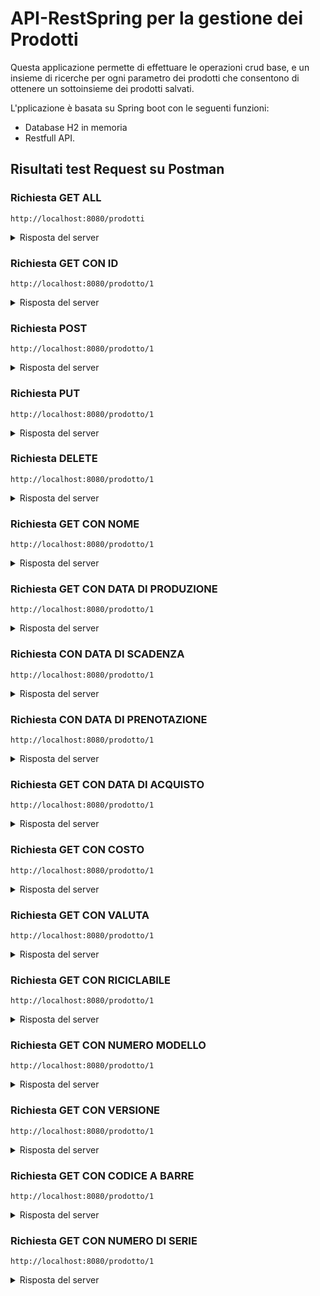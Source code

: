 # API-RestSpring per la gestione dei Prodotti
Questa applicazione permette di effettuare le operazioni crud base, e un insieme di ricerche per ogni parametro dei prodotti che consentono di ottenere un sottoinsieme dei prodotti salvati.

L'pplicazione è basata su Spring boot con le seguenti funzioni:
- Database H2 in memoria
- Restfull API.

## Risultati test Request su Postman

### Richiesta GET ALL
```
http://localhost:8080/prodotti
```

<details>
    <summary>Risposta del server</summary>

```json
[
    {
        "id": 1,
        "nome": "Swiffer",
        "descrizione": "Scopa acchiappa polvere",
        "dataDiProduzione": "2022-01-19T23:00:00.000+00:00",
        "dataDiScadenza": "9998-12-31T23:00:00.000+00:00",
        "dataDiPrenotazione": "2023-01-09T23:00:00.000+00:00",
        "dataDiAcquisto": "2023-01-19T23:00:00.000+00:00",
        "costo": 35.97,
        "valuta": "euro",
        "riciclabile": false,
        "numeroModello": 765,
        "numeroVersione": 2.5,
        "codiceABarre": "438925723957",
        "numeroDiSerie": "G38HG3"
    },
    {
        "id": 2,
        "nome": "Lumios Readix",
        "descrizione": "Lmpada verde per la lettura",
        "dataDiProduzione": "2022-06-19T22:00:00.000+00:00",
        "dataDiScadenza": "9998-12-31T23:00:00.000+00:00",
        "dataDiPrenotazione": "2023-01-09T23:00:00.000+00:00",
        "dataDiAcquisto": "2023-01-19T23:00:00.000+00:00",
        "costo": 56.7,
        "valuta": "USD",
        "riciclabile": true,
        "numeroModello": 230,
        "numeroVersione": 3.2,
        "codiceABarre": "958947589347",
        "numeroDiSerie": "A54JGU"
    },
    {
        "id": 3,
        "nome": "SanCarlo Vivaci",
        "descrizione": "Patatine alla paprica piccanti",
        "dataDiProduzione": "2023-01-19T23:00:00.000+00:00",
        "dataDiScadenza": "2024-01-19T23:00:00.000+00:00",
        "dataDiPrenotazione": "2023-06-09T22:00:00.000+00:00",
        "dataDiAcquisto": "2023-06-19T22:00:00.000+00:00",
        "costo": 2.5,
        "valuta": "euro",
        "riciclabile": true,
        "numeroModello": 1035,
        "numeroVersione": 1.0,
        "codiceABarre": "560548684865",
        "numeroDiSerie": "G533D5"
    }
]
```
</details>

### Richiesta GET CON ID
```
http://localhost:8080/prodotto/1
```

<details>
    <summary>Risposta del server</summary>

```json
{
  "id": 1,
  "nome": "Swiffer",
  "descrizione": "Scopa acchiappa polvere",
  "dataDiProduzione": "2022-01-19T23:00:00.000+00:00",
  "dataDiScadenza": "9998-12-31T23:00:00.000+00:00",
  "dataDiPrenotazione": "2023-01-09T23:00:00.000+00:00",
  "dataDiAcquisto": "2023-01-19T23:00:00.000+00:00",
  "costo": 35.97,
  "valuta": "euro",
  "riciclabile": false,
  "numeroModello": 765,
  "numeroVersione": 2.5,
  "codiceABarre": "438925723957",
  "numeroDiSerie": "G38HG3"
}
```
</details>

### Richiesta POST
```
http://localhost:8080/prodotto/1
```

<details>
    <summary>Risposta del server</summary>

```json

```
</details>

### Richiesta PUT
```
http://localhost:8080/prodotto/1
```

<details>
    <summary>Risposta del server</summary>

```json

```
</details>

### Richiesta DELETE
```
http://localhost:8080/prodotto/1
```

<details>
    <summary>Risposta del server</summary>

```json

```
</details>

### Richiesta GET CON NOME
```
http://localhost:8080/prodotto/1
```

<details>
    <summary>Risposta del server</summary>

```json

```
</details>

### Richiesta GET CON DATA DI PRODUZIONE
```
http://localhost:8080/prodotto/1
```

<details>
    <summary>Risposta del server</summary>

```json

```
</details>

### Richiesta CON DATA DI SCADENZA
```
http://localhost:8080/prodotto/1
```

<details>
    <summary>Risposta del server</summary>

```json

```
</details>

### Richiesta CON DATA DI PRENOTAZIONE
```
http://localhost:8080/prodotto/1
```

<details>
    <summary>Risposta del server</summary>

```json

```
</details>

### Richiesta GET CON DATA DI ACQUISTO
```
http://localhost:8080/prodotto/1
```

<details>
    <summary>Risposta del server</summary>

```json

```
</details>

### Richiesta GET CON COSTO
```
http://localhost:8080/prodotto/1
```

<details>
    <summary>Risposta del server</summary>

```json

```
</details>

### Richiesta GET CON VALUTA
```
http://localhost:8080/prodotto/1
```

<details>
    <summary>Risposta del server</summary>

```json

```
</details>

### Richiesta GET CON RICICLABILE
```
http://localhost:8080/prodotto/1
```

<details>
    <summary>Risposta del server</summary>

```json

```
</details>

### Richiesta GET CON NUMERO MODELLO
```
http://localhost:8080/prodotto/1
```

<details>
    <summary>Risposta del server</summary>

```json

```
</details>

### Richiesta GET CON VERSIONE
```
http://localhost:8080/prodotto/1
```

<details>
    <summary>Risposta del server</summary>

```json

```
</details>

### Richiesta GET CON CODICE A BARRE
```
http://localhost:8080/prodotto/1
```

<details>
    <summary>Risposta del server</summary>

```json

```
</details>

### Richiesta GET CON NUMERO DI SERIE
```
http://localhost:8080/prodotto/1
```

<details>
    <summary>Risposta del server</summary>

```json

```
</details>